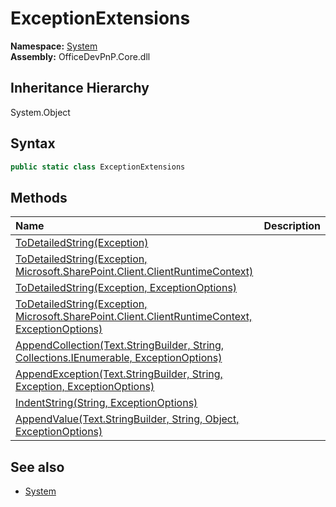 # ExceptionExtensions
  

**Namespace:** [System](System.md)  
**Assembly:** OfficeDevPnP.Core.dll  
## Inheritance Hierarchy
System.Object  
## Syntax
```C#
public static class ExceptionExtensions
```
## Methods
|**Name**|**Description**|
|:-----|:-----|
| [ToDetailedString(Exception)](System.ExceptionExtensions.ToDetailedStringException.md) | 
| [ToDetailedString(Exception, Microsoft.SharePoint.Client.ClientRuntimeContext)](System.ExceptionExtensions.ToDetailedStringExceptionMicrosoft.SharePoint.Client.ClientRuntimeContext.md) | 
| [ToDetailedString(Exception, ExceptionOptions)](System.ExceptionExtensions.ToDetailedStringExceptionExceptionOptions.md) | 
| [ToDetailedString(Exception, Microsoft.SharePoint.Client.ClientRuntimeContext, ExceptionOptions)](System.ExceptionExtensions.ToDetailedStringExceptionMicrosoft.SharePoint.Client.ClientRuntimeContextExceptionOptions.md) | 
| [AppendCollection(Text.StringBuilder, String, Collections.IEnumerable, ExceptionOptions)](System.ExceptionExtensions.AppendCollectionText.StringBuilderStringCollections.IEnumerableExceptionOptions.md) | 
| [AppendException(Text.StringBuilder, String, Exception, ExceptionOptions)](System.ExceptionExtensions.AppendExceptionText.StringBuilderStringExceptionExceptionOptions.md) | 
| [IndentString(String, ExceptionOptions)](System.ExceptionExtensions.IndentStringStringExceptionOptions.md) | 
| [AppendValue(Text.StringBuilder, String, Object, ExceptionOptions)](System.ExceptionExtensions.AppendValueText.StringBuilderStringObjectExceptionOptions.md) | 
## See also
- [System](System.md)
